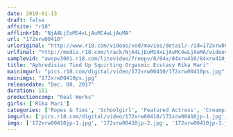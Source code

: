 ```yaml
---
date: 2019-01-13
draft: false
affsite: "r18"
afflinkr18: "NjA4LjEuMS4xLjAuMC4wLjAuMA"
url: "172xrw00410"
urloriginal: "http://www.r18.com/videos/vod/movies/detail/-/id=172xrw00410"
urlfinal: "http://media.r18.com/track/NjA4LjEuMS4xLjAuMC4wLjAuMA/videos/vod/movies/detail/-/id=172xrw00410"
samplevid: "awspv3001.r18.com/litevideo/freepv/8/84x/84xrw410/84xrw410_dmb_w.mp4"
title: "Aphrodisiac Tied Up Squirting Orgasmic Ecstasy Rika Mari"
mainimgurl: "pics.r18.com/digital/video/172xrw00410/172xrw00410ps.jpg"
mainimgs: "172xrw00410ps.jpg"
releasedate: "Dec. 08, 2017"
duration: 151
productioncomp: "Real Works"
girls: ['Rika Mari']
categories: ['Ropes & Ties', 'Schoolgirl', 'Featured Actress', 'Creampie', 'Masturbation', 'Squirting', 'Hi-Def']
imgurls: ['pics.r18.com/digital/video/172xrw00410/172xrw00410jp-1.jpg', 'pics.r18.com/digital/video/172xrw00410/172xrw00410jp-2.jpg', 'pics.r18.com/digital/video/172xrw00410/172xrw00410jp-3.jpg', 'pics.r18.com/digital/video/172xrw00410/172xrw00410jp-4.jpg', 'pics.r18.com/digital/video/172xrw00410/172xrw00410jp-5.jpg', 'pics.r18.com/digital/video/172xrw00410/172xrw00410jp-6.jpg', 'pics.r18.com/digital/video/172xrw00410/172xrw00410jp-7.jpg', 'pics.r18.com/digital/video/172xrw00410/172xrw00410jp-8.jpg', 'pics.r18.com/digital/video/172xrw00410/172xrw00410jp-9.jpg', 'pics.r18.com/digital/video/172xrw00410/172xrw00410jp-10.jpg', 'pics.r18.com/digital/video/172xrw00410/172xrw00410jp-11.jpg', 'pics.r18.com/digital/video/172xrw00410/172xrw00410jp-12.jpg', 'pics.r18.com/digital/video/172xrw00410/172xrw00410jp-13.jpg', 'pics.r18.com/digital/video/172xrw00410/172xrw00410jp-14.jpg', 'pics.r18.com/digital/video/172xrw00410/172xrw00410jp-15.jpg', 'pics.r18.com/digital/video/172xrw00410/172xrw00410jp-16.jpg', 'pics.r18.com/digital/video/172xrw00410/172xrw00410jp-17.jpg', 'pics.r18.com/digital/video/172xrw00410/172xrw00410jp-18.jpg', 'pics.r18.com/digital/video/172xrw00410/172xrw00410jp-19.jpg', 'pics.r18.com/digital/video/172xrw00410/172xrw00410jp-20.jpg']
imgs: ['172xrw00410jp-1.jpg', '172xrw00410jp-2.jpg', '172xrw00410jp-3.jpg', '172xrw00410jp-4.jpg', '172xrw00410jp-5.jpg', '172xrw00410jp-6.jpg', '172xrw00410jp-7.jpg', '172xrw00410jp-8.jpg', '172xrw00410jp-9.jpg', '172xrw00410jp-10.jpg', '172xrw00410jp-11.jpg', '172xrw00410jp-12.jpg', '172xrw00410jp-13.jpg', '172xrw00410jp-14.jpg', '172xrw00410jp-15.jpg', '172xrw00410jp-16.jpg', '172xrw00410jp-17.jpg', '172xrw00410jp-18.jpg', '172xrw00410jp-19.jpg', '172xrw00410jp-20.jpg']
---
```

